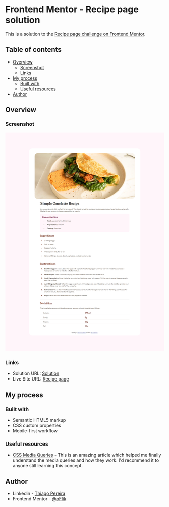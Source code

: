 # Frontend Mentor - Recipe page solution

This is a solution to the [Recipe page challenge on Frontend Mentor](https://www.frontendmentor.io/challenges/recipe-page-KiTsR8QQKm).

## Table of contents

- [Overview](#overview)
  - [Screenshot](#screenshot)
  - [Links](#links)
- [My process](#my-process)
  - [Built with](#built-with)
  - [Useful resources](#useful-resources)
- [Author](#author)

## Overview

### Screenshot

![](./screenshots/Full%20Page%20Desktop.png)

### Links

- Solution URL: [Solution](https://www.frontendmentor.io/solutions/recipe-page-uZu6GLKxZo)
- Live Site URL: [Recipe page](https://oflik.github.io/recipe-page-main/)

## My process

### Built with

- Semantic HTML5 markup
- CSS custom properties
- Mobile-first workflow

### Useful resources

- [CSS Media Queries](https://www.csssolid.com/css-media-queries.php) - This is an amazing article which helped me finally understand the media queries and how they work. I'd recommend it to anyone still learning this concept.

## Author

- Linkedin - [Thiago Pereira](https://www.linkedin.com/in/thiagopereira02/)
- Frontend Mentor - [@oFlik](https://www.frontendmentor.io/profile/oFlik)
